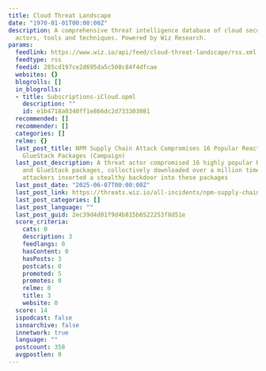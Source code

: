 ```yaml
---
title: Cloud Threat Landscape
date: "1970-01-01T00:00:00Z"
description: A comprehensive threat intelligence database of cloud security incidents,
  actors, tools and techniques. Powered by Wiz Research.
params:
  feedlink: https://www.wiz.io/api/feed/cloud-threat-landscape/rss.xml
  feedtype: rss
  feedid: 285cd197ce2d695da5c508c84f4dfcae
  websites: {}
  blogrolls: []
  in_blogrolls:
  - title: Subscriptions-iCloud.opml
    description: ""
    id: e1b4718a0340ff1e866dc2d733303081
  recommended: []
  recommender: []
  categories: []
  relme: {}
  last_post_title: NPM Supply Chain Attack Compromises 16 Popular React Native and
    GlueStack Packages (Campaign)
  last_post_description: A threat actor compromised 16 highly popular React Native
    and GlueStack packages, collectively downloaded over a million times weekly. The
    attackers inserted a stealthy backdoor into these packages
  last_post_date: "2025-06-07T00:00:00Z"
  last_post_link: https://threats.wiz.io/all-incidents/npm-supply-chain-attack-compromises-16-popular-react-native-and-gluestack-packages
  last_post_categories: []
  last_post_language: ""
  last_post_guid: 2ec39d4d01f9d4b815b6522253f8d51e
  score_criteria:
    cats: 0
    description: 3
    feedlangs: 0
    hasContent: 0
    hasPosts: 3
    postcats: 0
    promoted: 5
    promotes: 0
    relme: 0
    title: 3
    website: 0
  score: 14
  ispodcast: false
  isnoarchive: false
  innetwork: true
  language: ""
  postcount: 358
  avgpostlen: 0
---
```

